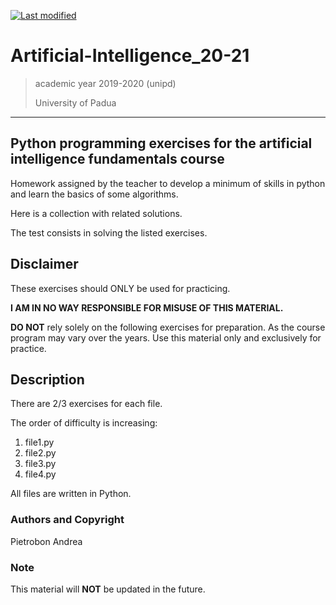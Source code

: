 [![Last modified](https://img.shields.io/badge/Last%20modified-10--Aug--2021-red)](https://github.com/Piero24/F.SW16-17)
# Artificial-Intelligence_20-21

> academic year 2019-2020 (unipd)
>
> University of Padua

---

## Python programming exercises for the artificial intelligence fundamentals course


Homework assigned by the teacher to develop a minimum of skills in python and learn the basics of some algorithms.

Here is a collection with related solutions.

The test consists in solving the listed exercises.


## Disclaimer


These exercises should ONLY be used for practicing.


**I AM IN NO WAY RESPONSIBLE FOR MISUSE OF THIS MATERIAL.**


**DO NOT** rely solely on the following exercises for preparation.
As the course program may vary over the years.
Use this material only and exclusively for practice.


## Description


There are 2/3 exercises for each file.

The order of difficulty is increasing:

1. file1.py
2. file2.py
3. file3.py
4. file4.py


All files are written in Python.


### Authors and Copyright

Pietrobon Andrea

### Note

This material will **NOT** be updated in the future.
